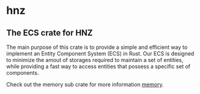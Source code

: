 # hnz

## The ECS crate for HNZ

The main purpose of this crate is to provide a simple and efficient way to implement an Entity Component System (ECS) in Rust.
Our ECS is designed to minimize the amout of storages required to maintain a set of entities, while providing a fast way to
access entities that possess a specific set of components.

Check out the memory sub crate for more information [memory](https://github.com/Hennzau/hnz/blob/main/ecs/src/memory/README.md).